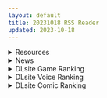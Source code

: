 ```yaml
---
layout: default
title: 20231018 RSS Reader
updated: 2023-10-18
---
```


<details class='content-parent'>
<summary>
Resources
</summary>
<details class='content-child'>
<summary>
<span class='rss-title'> [RJ01043101][ドージンオトメ]あまえんぼ冬 VER 2.01 </span> <a class='rss-link' href='https://gmgard.com/gm123904' target='_blank'>&nbsp;</a>
<div class='rss-published'> 🕛 20231017 15:47:52</div>
</summary>
<img src="https://static.gmgard.us/Images/upload/11131172221124527.jpg" /><br /><p>|2023年10月11日 |
◆2.01
・不具合修正
・誤字修正
|2023年10月10日 |不具合修正内容追加&nbsp;|
◆2.00
・EXシナリオの追加
・4P呼び出しにキャラの掛け合い追加
・その他不具合修正・内容追加</p>
</details>
<details class='content-child'>
<summary>
<span class='rss-title'> [无RJ号][浅上藤奶]刀剑 SAO~气息遮断魔法的陷阱Ⅱ 官中 V0.1 </span> <a class='rss-link' href='https://gmgard.com/gm123902' target='_blank'>&nbsp;</a>
<div class='rss-published'> 🕛 20231017 14:08:42</div>
</summary>
<img src="https://static.gmgard.us/Images/upload/18483172142021880.jpg" /><br /><p>这是第二部最新得版本V0.1，这次更新得跟挤牙膏一样，主要是介绍新东西，多了右上角得不安值和变态值，更新了少量得CG，玩了2次，还没把不安值打到最高过。</p>
</details>
<details class='content-child'>
<summary>
<span class='rss-title'> [不咕鸟汉化组][三色坊 (黒青郎君)] 百華莊11《韋駄追日外伝》 </span> <a class='rss-link' href='https://gmgard.com/gm123903' target='_blank'>&nbsp;</a>
<div class='rss-published'> 🕛 20231017 14:04:06</div>
</summary>
<img src="https://static.gmgard.us/Images/upload/87278172204059200.jpg" /><br /><p>本话主要内容为师父的回忆，师父向猪皇老爷讲自己当年的风流韵事，最后表示自己想将绝世武功传给老爷，但&hellip;&hellip;</p>
</details>
<details class='content-child'>
<summary>
<span class='rss-title'> [已结帖][R18资源相关][悬赏金额:200]求一张网图的出处 </span> <a class='rss-link' href='https://gmgard.com/gm123900' target='_blank'>&nbsp;</a>
<div class='rss-published'> 🕛 20231017 13:14:36</div>
</summary>
<img src="https://static.gmgard.us/Images/upload/14846172012274434.jpg" /><br /><p>网上看到的一张图，求出处。</p>
</details>
<details class='content-child'>
<summary>
<span class='rss-title'> [无修正][未知字幕组]KOJI 快楽殺人調査官 1+2 </span> <a class='rss-link' href='https://gmgard.com/gm123901' target='_blank'>&nbsp;</a>
<div class='rss-published'> 🕛 20231017 12:13:51</div>
</summary>
<img src="https://iili.io/JFGIBHB.gif" /><br /><p>一群拥有特异功能的人调查一起连环杀人案</p>
</details>
<details class='content-child'>
<summary>
<span class='rss-title'> 【新汉化作品】[自购][无码] 綺羅のエロティックライフ / 绮罗的淫乱人生 无码汉化硬盘版[官方简繁中日英文][373MB][BDOD] </span> <a class='rss-link' href='https://www.south-plus.net/read.php?tid=1978017' target='_blank'>&nbsp;</a>
<div class='rss-published'> 🕛 20231017 11:21:27</div>
</summary>
<img src='https://img.imoutomoe.net/\images/2023/10/17/13439485a95ae9cd2.jpg'/>
<img src='https://cdn.akamai.steamstatic.com/steam/apps/1778290/header_schinese.jpg?t=1697538654'/>
美丽的花朵，往往带着刺。外型姣好的绮罗为了追寻自己想要的一切，一遍遍和不同的男 ..
</details>

</details>
<details class='content-parent'>
<summary>
News
</summary>

</details>
<details class='content-parent'>
<summary>
DLsite Game Ranking
</summary>
<details class='content-child'>
<summary>
<span class='rss-title'> ハチナ怪異譚 [八角家] </span> <a class='rss-link' href='https://www.dlsite.com/maniax/work/=/product_id/RJ431925.html' target='_blank'>&nbsp;</a>
<div class='rss-published'> 🕛 20231018 13:09:46</div>
</summary>
<img src ="http://img.dlsite.jp/modpub/images2/work/doujin/RJ432000/RJ431925_img_main.jpg"/><br/>ぴっちりインナー和装少女が催眠・拘束・状態異常まみれになりながら戦う濃厚Hアクション
</details>
<details class='content-child'>
<summary>
<span class='rss-title'> 種付勇者傳 [壞玉] </span> <a class='rss-link' href='https://www.dlsite.com/maniax/work/=/product_id/RJ01102613.html' target='_blank'>&nbsp;</a>
<div class='rss-published'> 🕛 20231018 13:09:46</div>
</summary>
<img src ="http://img.dlsite.jp/modpub/images2/work/doujin/RJ01103000/RJ01102613_img_main.jpg"/><br/>在異世界冒險, 一邊解決事件, 一邊創造屬於自己的後宮
</details>
<details class='content-child'>
<summary>
<span class='rss-title'> 忍堕とし [まろん☆まろん] </span> <a class='rss-link' href='https://www.dlsite.com/maniax/work/=/product_id/RJ01052320.html' target='_blank'>&nbsp;</a>
<div class='rss-published'> 🕛 20231018 13:09:46</div>
</summary>
<img src ="http://img.dlsite.jp/modpub/images2/work/doujin/RJ01053000/RJ01052320_img_main.jpg"/><br/>クリックで簡単に調教が楽しめる おさわり調教シミュレーションゲーム!!!たくさんのシーンがあるため、飽きることなく調教を楽しめます!!!調教シーンはフルアニメ&フルボイス! Live2Dを利用したぬるぬると動くアニメーション調教を、ぜひ体感してください!
</details>
<details class='content-child'>
<summary>
<span class='rss-title'> 【繁體中文版】ROOM [SORAREVO] </span> <a class='rss-link' href='https://www.dlsite.com/maniax/work/=/product_id/RJ01105810.html' target='_blank'>&nbsp;</a>
<div class='rss-published'> 🕛 20231018 13:09:46</div>
</summary>
<img src ="http://img.dlsite.jp/modpub/images2/work/doujin/RJ01106000/RJ01105810_img_main.jpg"/><br/>偷窺女孩子的生活，盜攝洗腦模擬遊戲
</details>
<details class='content-child'>
<summary>
<span class='rss-title'> 護身術道場 秘密のNTRレッスン -葵編- [WAKUWAKU] </span> <a class='rss-link' href='https://www.dlsite.com/maniax/work/=/product_id/RJ01083821.html' target='_blank'>&nbsp;</a>
<div class='rss-published'> 🕛 20231018 13:09:46</div>
</summary>
<img src ="http://img.dlsite.jp/modpub/images2/work/doujin/RJ01084000/RJ01083821_img_main.jpg"/><br/>護身術道場 秘密のNTRレッスンのDLCをプレイする為には、別途ゲーム本体が必要です。山神の娘である葵ちゃんと主人公のストーリーを描いています。
</details>

</details>
<details class='content-parent'>
<summary>
DLsite Voice Ranking
</summary>
<details class='content-child'>
<summary>
<span class='rss-title'> ★10/22まで限定特典付き★双子ロリ爆乳の媚び媚びお兄ちゃん誘惑【ロリ爆乳の双子が大好きなお兄ちゃんをメロメロにして、気持ちいいお漏らしぴゅっぴゅをさせる話】 [常世常闇所々] </span> <a class='rss-link' href='https://www.dlsite.com/maniax/work/=/product_id/RJ01096800.html' target='_blank'>&nbsp;</a>
<div class='rss-published'> 🕛 20231018 13:09:49</div>
</summary>
<img src ="http://img.dlsite.jp/modpub/images2/work/doujin/RJ01097000/RJ01096800_img_main.jpg"/><br/>ロリ爆乳の双子が大好きな親戚のお兄ちゃんを誘惑して、メロメロにさせてしまう甘々なマゾ向けの話です。女の子達に結婚を迫られるお兄ちゃん…左右から柔らかくて大きいおっぱいを押し付けられたり、耳を小さなお口でしゃぶられたり、少しずつ双子の魅力にハマっていきます…お兄ちゃんは魅惑的なロリ姉妹に負けてしまうのでしょうか?CV みもりあいの様
</details>
<details class='content-child'>
<summary>
<span class='rss-title'> チンカス掃除までしてくれる世話焼きな妹JKとの生活 [スイカ熟成保証委員会] </span> <a class='rss-link' href='https://www.dlsite.com/maniax/work/=/product_id/RJ01086281.html' target='_blank'>&nbsp;</a>
<div class='rss-published'> 🕛 20231018 13:09:49</div>
</summary>
<img src ="http://img.dlsite.jp/modpub/images2/work/doujin/RJ01087000/RJ01086281_img_main.jpg"/><br/>ある日、リビングでうたた寝をしていたあなたは、下腹部の妙な快感で目を覚ます。 美奈穂があなたのペニスを咥え、舌と唇で丹念にチンカス掃除をしていた──
</details>
<details class='content-child'>
<summary>
<span class='rss-title'> 【晚晚配音中】歡樂全家桶 Vol.1 [晚晚配音中] </span> <a class='rss-link' href='https://www.dlsite.com/maniax/work/=/product_id/RJ01109829.html' target='_blank'>&nbsp;</a>
<div class='rss-published'> 🕛 20231018 13:09:49</div>
</summary>
<img src ="http://img.dlsite.jp/modpub/images2/work/doujin/RJ01110000/RJ01109829_img_main.jpg"/><br/>晚晚小品配音作品歡樂組合包
</details>
<details class='content-child'>
<summary>
<span class='rss-title'> 【⭐️10月17日まで!!全員にプレゼント企画⭐️】隣の席の一ノ瀬さん。クールでダウナーな彼女との駆け引きえっち。【透き通る低音】 [桃色みんと] </span> <a class='rss-link' href='https://www.dlsite.com/maniax/work/=/product_id/RJ01075068.html' target='_blank'>&nbsp;</a>
<div class='rss-published'> 🕛 20231018 13:09:49</div>
</summary>
<img src ="http://img.dlsite.jp/modpub/images2/work/doujin/RJ01076000/RJ01075068_img_main.jpg"/><br/>あるきっかけで、“隣の席の一ノ瀬さん”のセフレになる事に…。お互いがヤりたい時にヤる関係…。そのクールな性格からは想像できない程に、彼女の性欲は強くて…。手コキする彼女の手が少し冷たい事…。彼女の秘所が火傷しそうなほどに熱い事…。最奥を突けば押し殺すように吐息を漏らす事を…。”僕”は知っている…。「私らセフレでしょ?何の用かって…セックスしかないじゃん…」
</details>
<details class='content-child'>
<summary>
<span class='rss-title'> JK精灵的异世界孕活 ～高个子丰满黑暗精灵的全力甜蜜榨精～ [青春×フェティシズム] </span> <a class='rss-link' href='https://www.dlsite.com/maniax/work/=/product_id/RJ01099196.html' target='_blank'>&nbsp;</a>
<div class='rss-published'> 🕛 20231018 13:09:49</div>
</summary>
<img src ="http://img.dlsite.jp/modpub/images2/work/doujin/RJ01100000/RJ01099196_img_main.jpg"/><br/>「甜蜜逆强〇」×「无知丰满黑暗精灵」×「异文化青春交流」你喜欢黑暗精灵吗? 这个黑暗精灵,无论哪里都十分丰满♪她将用压倒性的身体从你身上榨取精液♪ 被巨大的黑暗精灵的身体包裹,被逐渐地榨干精液的快感…你想尝试一下吗?
</details>

</details>
<details class='content-parent'>
<summary>
DLsite Comic Ranking
</summary>
<details class='content-child'>
<summary>
<span class='rss-title'> ヒル○ャールの肉床～波沫の章～ [可老家] </span> <a class='rss-link' href='https://www.dlsite.com/maniax/work/=/product_id/RJ01100852.html' target='_blank'>&nbsp;</a>
<div class='rss-published'> 🕛 20231018 13:09:51</div>
</summary>
<img src ="http://img.dlsite.jp/modpub/images2/work/doujin/RJ01101000/RJ01100852_img_main.jpg"/><br/>敗北したヒロインが魔物に捕まり、日々輪姦され、やがて孕み袋肉奴隷に堕ちる話。
</details>
<details class='content-child'>
<summary>
<span class='rss-title'> まんこく武術会3〜鬼逝き⭐くノ一拷問編〜 [岡本画伯] </span> <a class='rss-link' href='https://www.dlsite.com/maniax/work/=/product_id/RJ01093491.html' target='_blank'>&nbsp;</a>
<div class='rss-published'> 🕛 20231018 13:09:51</div>
</summary>
<img src ="http://img.dlsite.jp/modpub/images2/work/doujin/RJ01094000/RJ01093491_img_main.jpg"/><br/>女子高生くノ一 が魔人を絶滅させるべく立ち上がった! しかし返り討ちに遭い、魔人たちの【快楽忍術】の餌食になってしまう・・!
</details>
<details class='content-child'>
<summary>
<span class='rss-title'> 女子校の性欲処理係として編入した男子生徒による記録 [あのんの大洪水伝説] </span> <a class='rss-link' href='https://www.dlsite.com/maniax/work/=/product_id/RJ439801.html' target='_blank'>&nbsp;</a>
<div class='rss-published'> 🕛 20231018 13:09:51</div>
</summary>
<img src ="http://img.dlsite.jp/modpub/images2/work/doujin/RJ440000/RJ439801_img_main.jpg"/><br/>これは女子校でただ一人の男子である『性欲処理係』のあなたと 欲求不満なドスケベ女子達との濃厚変態プレイの記録である──… 女子校に編入させられたあなたを待っていたのは、思春期でムラムラが止まらない女の子たちとの淫らな日々!?溜まりに溜まった性欲とこじれまくった性癖を解放すべく、 あの手この手であなたに変態プレイを求めてくる彼女達… ド淫乱なニオイフェチ女子に囲まれた、スケベ過ぎる学園性活!
</details>
<details class='content-child'>
<summary>
<span class='rss-title'> 大淀さんのびちょぬれ露出調教おさんぽデート [URAN-FACTORY] </span> <a class='rss-link' href='https://www.dlsite.com/maniax/work/=/product_id/RJ297068.html' target='_blank'>&nbsp;</a>
<div class='rss-published'> 🕛 20231018 13:09:51</div>
</summary>
<img src ="http://img.dlsite.jp/modpub/images2/work/doujin/RJ298000/RJ297068_img_main.jpg"/><br/>露出狂の●淀さんとおさんぽデートで調教!!
</details>
<details class='content-child'>
<summary>
<span class='rss-title'> カモミールタイム [URAN-FACTORY] </span> <a class='rss-link' href='https://www.dlsite.com/maniax/work/=/product_id/RJ298775.html' target='_blank'>&nbsp;</a>
<div class='rss-published'> 🕛 20231018 13:09:51</div>
</summary>
<img src ="http://img.dlsite.jp/modpub/images2/work/doujin/RJ299000/RJ298775_img_main.jpg"/><br/>夕●改二と時●改二が二人がかりで可愛くえっちに提督を癒やしてくれます!
</details>

</details>
